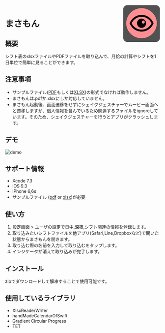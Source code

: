<img src="masamon/masamon/Assets.xcassets/AppIcon.appiconset/Icon120.png" align="right" />

まさもん
====

## 概要
シフト表のxlsxファイルやPDFファイルを取り込んで、月給の計算やシフトを1日単位で簡単に見ることができます。  

## 注意事項
* サンプルファイル([PDF](https://github.com/kentaiwami/masamon/blob/master/masamon/sampleshift.pdf)もしくは[XLSX](https://github.com/kentaiwami/masamon/blob/master/masamon/sampleshift.xlsx))の形式でなければ動作しません。
* まさもんは.pdfか.xlsxにしか対応していません。
* まさもん起動後、画面遷移をせずにシェイクジェスチャーでムービー画面へと遷移しますが、個人情報を含んでいるため関連するファイルをignoreしています。そのため、シェイクジェスチャーを行うとアプリがクラッシュします。

## デモ
![demo](https://github.com/kentaiwami/masamon/blob/master/demo.gif)
## サポート情報
* Xcode 7.3
* iOS 9.3
* iPhone 6,6s
* サンプルファイル ([pdf](https://github.com/kentaiwami/masamon/blob/master/masamon/sampleshift.pdf) or [xlsx](https://github.com/kentaiwami/masamon/blob/master/masamon/sampleshift.xlsx))が必要

## 使い方
1. 設定画面 > ユーザの設定で日中,深夜,シフト関連の情報を登録します。
2. 取り込みたいシフトファイルを他アプリ(Safari,Line,Dropboxなど)で開いた状態からまさもんを開きます。
3. 取り込む際の名前を入力して取り込むをタップします。
4. インジケータが消えて取り込みが完了します。

## インストール
zipでダウンロードして解凍することで使用可能です。

## 使用しているライブラリ
* XlsxReaderWriter
* handMadeCalendarOfSwift
* Gradient Circular Progress
* TET

